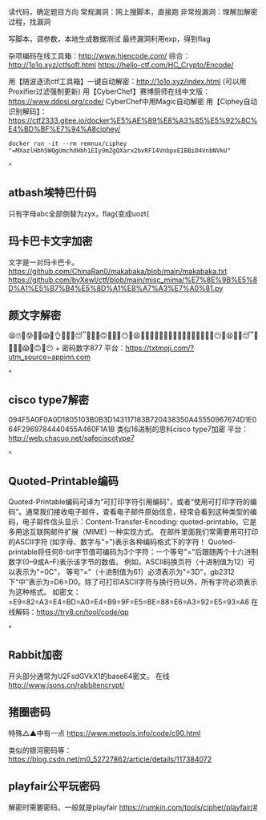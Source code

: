 读代码，确定题目方向
常规漏洞：网上搜脚本，直接跑
非常规漏洞：理解加解密过程，找漏洞

写脚本，调参数，本地生成数据测试
最终漏洞利用exp，得到flag

杂项编码在线工具箱：<http://www.hiencode.com/>
综合：<http://1o1o.xyz/ctfsoft.html>
<https://hello-ctf.com/HC_Crypto/Encode/>

用【随波逐流ctf工具箱】一键自动解密：<http://1o1o.xyz/index.html> (可以用Proxifier过滤强制更新)
用【CyberChef】赛博厨师在线中文版：<https://www.ddosi.org/code/>
CyberChef中用Magic自动解密
用【Ciphey自动识别解码】：<https://ctf2333.gitee.io/docker%E5%AE%89%E8%A3%85%E5%92%8C%E4%BD%BF%E7%94%A8ciphey/>
```
docker run -it --rm remnux/ciphey "=MXazlHbh5WQgUmchdHbh1EIy9mZgQXarx2bvRFI4VnbpxEIBBiO4VnbNVkU"
```

^
## **atbash埃特巴什码**

只有字母abc全部倒替为zyx，flag{变成uozt{

## **玛卡巴卡文字加密**
文字是一对玛卡巴卡。
<https://github.com/ChinaRan0/makabaka/blob/main/makabaka.txt>
<https://github.com/byXewl/ctf/blob/main/misc_mima/%E7%8E%9B%E5%8D%A1%E5%B7%B4%E5%8D%A1%E8%A7%A3%E7%A0%81.py>

## **颜文字解密**
😫🙄👰😰👣🙋😱👧👌👷👯👩😴👖👫👚🙃👹👏👏😶👳😫👕🙂🙊👵👶👨👰👮🙉👶👵👸👲👺👮👑😶👴😫🙊👫😴👬👹👤👑😱👗🙃👐😶
+
密码数字877
平台：<https://txtmoji.com/?utm_source=appinn.com>


^
## **cisco type7解密**
094F5A0F0A0D1805103B0B3D143117183B720438350A45550967674D1E064F2969784440455A460F1A1B
类似16进制的思科cisco type7加密
平台：<http://web.chacuo.net/safeciscotype7>


^
## **Quoted-Printable编码**
Quoted-Printable编码可译为“可打印字符引用编码”，或者“使用可打印字符的编码”。通常我们接收电子邮件，查看电子邮件原始信息，经常会看到这种类型的编码，电子邮件信头显示：Content-Transfer-Encoding: quoted-printable。它是多用途互联网邮件扩展（MIME) 一种实现方式。
在邮件里面我们常需要用可打印的ASCII字符 (如字母、数字与"=")表示各种编码格式下的字符！ Quoted-printable将任何8-bit字节值可编码为3个字符：一个等号"="后跟随两个十六进制数字(0–9或A–F)表示该字节的数值。 例如，ASCII码换页符（十进制值为12）可以表示为"=0C"， 等号"="（十进制值为61）必须表示为"=3D"，gb2312下“中”表示为=D6=D0。除了可打印ASCII字符与换行符以外，所有字符必须表示为这种格式。
如密文：=E9=82=A3=E4=BD=A0=E4=B9=9F=E5=BE=88=E6=A3=92=E5=93=A6
在线解码：<https://try8.cn/tool/code/qp>

^
## **Rabbit加密**
开头部分通常为U2FsdGVkX1的base64密文。
在线<http://www.jsons.cn/rabbitencrypt/>

## **猪圈密码**
特殊△▲中有一点
<https://www.metools.info/code/c90.html>

类似的银河密码等：<https://blog.csdn.net/m0_52727862/article/details/117384072>

## **playfair公平玩密码**
解密时需要密码，一般就是playfair
<https://rumkin.com/tools/cipher/playfair/#>